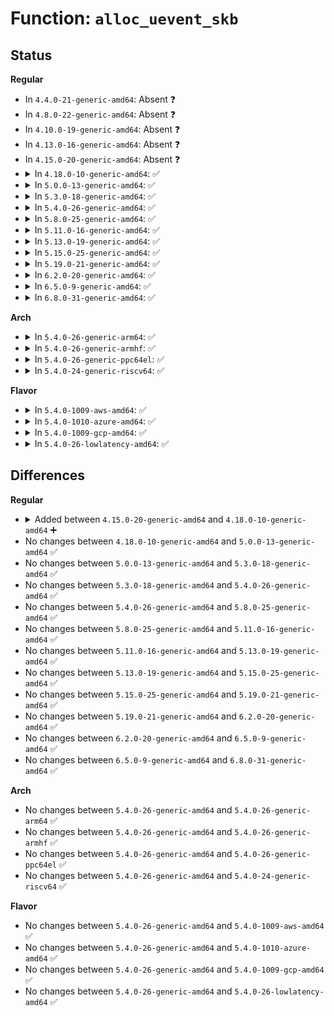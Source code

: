 # Function: <code>alloc_uevent_skb</code>

## Status
<b>Regular</b>
<ul>
<li>
In <code>4.4.0-21-generic-amd64</code>: Absent ❓
</li>
<li>
In <code>4.8.0-22-generic-amd64</code>: Absent ❓
</li>
<li>
In <code>4.10.0-19-generic-amd64</code>: Absent ❓
</li>
<li>
In <code>4.13.0-16-generic-amd64</code>: Absent ❓
</li>
<li>
In <code>4.15.0-20-generic-amd64</code>: Absent ❓
</li>
<li>
<details>
<summary>In <code>4.18.0-10-generic-amd64</code>: ✅</summary>

```c
struct sk_buff * alloc_uevent_skb(struct kobj_uevent_env * env, const char * action_string, const char * devpath)
```

```json
{
  "name": "alloc_uevent_skb",
  "collision_type": "Unique Static",
  "inline_type": "No",
  "funcs": [
    {
      "addr": 18446744071589141760,
      "name": "alloc_uevent_skb",
      "external": false,
      "loc": "lib/kobject_uevent.c:277",
      "file": "lib/kobject_uevent.c",
      "inline": "seen, unknown",
      "caller_inline": [],
      "caller_func": [
        "lib/kobject_uevent.c:kobject_uevent_env",
        "lib/kobject_uevent.c:kobject_uevent_env"
      ]
    }
  ],
  "symbols": [
    {
      "addr": 18446744071589141760,
      "name": "alloc_uevent_skb",
      "section": ".text",
      "bind": "STB_LOCAL",
      "size": 188
    }
  ]
}
```
</details>
</li>
<li>
<details>
<summary>In <code>5.0.0-13-generic-amd64</code>: ✅</summary>

```c
struct sk_buff * alloc_uevent_skb(struct kobj_uevent_env * env, const char * action_string, const char * devpath)
```

```json
{
  "name": "alloc_uevent_skb",
  "collision_type": "Unique Static",
  "inline_type": "No",
  "funcs": [
    {
      "addr": 18446744071589375456,
      "name": "alloc_uevent_skb",
      "external": false,
      "loc": "lib/kobject_uevent.c:278",
      "file": "lib/kobject_uevent.c",
      "inline": "seen, unknown",
      "caller_inline": [],
      "caller_func": [
        "lib/kobject_uevent.c:kobject_uevent_env",
        "lib/kobject_uevent.c:kobject_uevent_env"
      ]
    }
  ],
  "symbols": [
    {
      "addr": 18446744071589375456,
      "name": "alloc_uevent_skb",
      "section": ".text",
      "bind": "STB_LOCAL",
      "size": 188
    }
  ]
}
```
</details>
</li>
<li>
<details>
<summary>In <code>5.3.0-18-generic-amd64</code>: ✅</summary>

```c
struct sk_buff * alloc_uevent_skb(struct kobj_uevent_env * env, const char * action_string, const char * devpath)
```

```json
{
  "name": "alloc_uevent_skb",
  "collision_type": "Unique Static",
  "inline_type": "No",
  "funcs": [
    {
      "addr": 18446744071589832640,
      "name": "alloc_uevent_skb",
      "external": false,
      "loc": "lib/kobject_uevent.c:278",
      "file": "lib/kobject_uevent.c",
      "inline": "seen, unknown",
      "caller_inline": [],
      "caller_func": [
        "lib/kobject_uevent.c:kobject_uevent_env",
        "lib/kobject_uevent.c:kobject_uevent_env"
      ]
    }
  ],
  "symbols": [
    {
      "addr": 18446744071589832640,
      "name": "alloc_uevent_skb",
      "section": ".text",
      "bind": "STB_LOCAL",
      "size": 186
    }
  ]
}
```
</details>
</li>
<li>
<details>
<summary>In <code>5.4.0-26-generic-amd64</code>: ✅</summary>

```c
struct sk_buff * alloc_uevent_skb(struct kobj_uevent_env * env, const char * action_string, const char * devpath)
```

```json
{
  "name": "alloc_uevent_skb",
  "collision_type": "Unique Static",
  "inline_type": "No",
  "funcs": [
    {
      "addr": 18446744071590058784,
      "name": "alloc_uevent_skb",
      "external": false,
      "loc": "lib/kobject_uevent.c:278",
      "file": "lib/kobject_uevent.c",
      "inline": "seen, unknown",
      "caller_inline": [],
      "caller_func": [
        "lib/kobject_uevent.c:kobject_uevent_env",
        "lib/kobject_uevent.c:kobject_uevent_env"
      ]
    }
  ],
  "symbols": [
    {
      "addr": 18446744071590058784,
      "name": "alloc_uevent_skb",
      "section": ".text",
      "bind": "STB_LOCAL",
      "size": 186
    }
  ]
}
```
</details>
</li>
<li>
<details>
<summary>In <code>5.8.0-25-generic-amd64</code>: ✅</summary>

```c
struct sk_buff * alloc_uevent_skb(struct kobj_uevent_env * env, const char * action_string, const char * devpath)
```

```json
{
  "name": "alloc_uevent_skb",
  "collision_type": "Unique Static",
  "inline_type": "No",
  "funcs": [
    {
      "addr": 18446744071585055152,
      "name": "alloc_uevent_skb",
      "external": false,
      "loc": "lib/kobject_uevent.c:278",
      "file": "lib/kobject_uevent.c",
      "inline": "seen, unknown",
      "caller_inline": [],
      "caller_func": [
        "lib/kobject_uevent.c:uevent_net_broadcast_tagged",
        "lib/kobject_uevent.c:uevent_net_broadcast_untagged"
      ]
    }
  ],
  "symbols": [
    {
      "addr": 18446744071585055152,
      "name": "alloc_uevent_skb",
      "section": ".text",
      "bind": "STB_LOCAL",
      "size": 186
    }
  ]
}
```
</details>
</li>
<li>
<details>
<summary>In <code>5.11.0-16-generic-amd64</code>: ✅</summary>

```c
struct sk_buff * alloc_uevent_skb(struct kobj_uevent_env * env, const char * action_string, const char * devpath)
```

```json
{
  "name": "alloc_uevent_skb",
  "collision_type": "Unique Static",
  "inline_type": "No",
  "funcs": [
    {
      "addr": 18446744071585204624,
      "name": "alloc_uevent_skb",
      "external": false,
      "loc": "lib/kobject_uevent.c:278",
      "file": "lib/kobject_uevent.c",
      "inline": "seen, unknown",
      "caller_inline": [],
      "caller_func": [
        "lib/kobject_uevent.c:uevent_net_broadcast_tagged",
        "lib/kobject_uevent.c:uevent_net_broadcast_untagged"
      ]
    }
  ],
  "symbols": [
    {
      "addr": 18446744071585204624,
      "name": "alloc_uevent_skb",
      "section": ".text",
      "bind": "STB_LOCAL",
      "size": 186
    }
  ]
}
```
</details>
</li>
<li>
<details>
<summary>In <code>5.13.0-19-generic-amd64</code>: ✅</summary>

```c
struct sk_buff * alloc_uevent_skb(struct kobj_uevent_env * env, const char * action_string, const char * devpath)
```

```json
{
  "name": "alloc_uevent_skb",
  "collision_type": "Unique Static",
  "inline_type": "No",
  "funcs": [
    {
      "addr": 18446744071585087568,
      "name": "alloc_uevent_skb",
      "external": false,
      "loc": "lib/kobject_uevent.c:279",
      "file": "lib/kobject_uevent.c",
      "inline": "seen, unknown",
      "caller_inline": [],
      "caller_func": [
        "lib/kobject_uevent.c:kobject_uevent_net_broadcast",
        "lib/kobject_uevent.c:kobject_uevent_net_broadcast"
      ]
    }
  ],
  "symbols": [
    {
      "addr": 18446744071585087568,
      "name": "alloc_uevent_skb",
      "section": ".text",
      "bind": "STB_LOCAL",
      "size": 186
    }
  ]
}
```
</details>
</li>
<li>
<details>
<summary>In <code>5.15.0-25-generic-amd64</code>: ✅</summary>

```c
struct sk_buff * alloc_uevent_skb(struct kobj_uevent_env * env, const char * action_string, const char * devpath)
```

```json
{
  "name": "alloc_uevent_skb",
  "collision_type": "Unique Static",
  "inline_type": "No",
  "funcs": [
    {
      "addr": 18446744071585534912,
      "name": "alloc_uevent_skb",
      "external": false,
      "loc": "lib/kobject_uevent.c:279",
      "file": "lib/kobject_uevent.c",
      "inline": "seen, unknown",
      "caller_inline": [],
      "caller_func": [
        "lib/kobject_uevent.c:kobject_uevent_net_broadcast",
        "lib/kobject_uevent.c:kobject_uevent_net_broadcast"
      ]
    }
  ],
  "symbols": [
    {
      "addr": 18446744071585534912,
      "name": "alloc_uevent_skb",
      "section": ".text",
      "bind": "STB_LOCAL",
      "size": 186
    }
  ]
}
```
</details>
</li>
<li>
<details>
<summary>In <code>5.19.0-21-generic-amd64</code>: ✅</summary>

```c
struct sk_buff * alloc_uevent_skb(struct kobj_uevent_env * env, const char * action_string, const char * devpath)
```

```json
{
  "name": "alloc_uevent_skb",
  "collision_type": "Unique Static",
  "inline_type": "No",
  "funcs": [
    {
      "addr": 18446744071586689376,
      "name": "alloc_uevent_skb",
      "external": false,
      "loc": "lib/kobject_uevent.c:279",
      "file": "lib/kobject_uevent.c",
      "inline": "seen, unknown",
      "caller_inline": [],
      "caller_func": [
        "lib/kobject_uevent.c:kobject_uevent_net_broadcast",
        "lib/kobject_uevent.c:kobject_uevent_net_broadcast"
      ]
    }
  ],
  "symbols": [
    {
      "addr": 18446744071586689376,
      "name": "alloc_uevent_skb",
      "section": ".text",
      "bind": "STB_LOCAL",
      "size": 200
    }
  ]
}
```
</details>
</li>
<li>
<details>
<summary>In <code>6.2.0-20-generic-amd64</code>: ✅</summary>

```c
struct sk_buff * alloc_uevent_skb(struct kobj_uevent_env * env, const char * action_string, const char * devpath)
```

```json
{
  "name": "alloc_uevent_skb",
  "collision_type": "Unique Static",
  "inline_type": "No",
  "funcs": [
    {
      "addr": 18446744071595770720,
      "name": "alloc_uevent_skb",
      "external": false,
      "loc": "lib/kobject_uevent.c:279",
      "file": "lib/kobject_uevent.c",
      "inline": "seen, unknown",
      "caller_inline": [],
      "caller_func": [
        "lib/kobject_uevent.c:kobject_uevent_net_broadcast",
        "lib/kobject_uevent.c:kobject_uevent_net_broadcast"
      ]
    }
  ],
  "symbols": [
    {
      "addr": 18446744071595770720,
      "name": "alloc_uevent_skb",
      "section": ".text",
      "bind": "STB_LOCAL",
      "size": 200
    }
  ]
}
```
</details>
</li>
<li>
<details>
<summary>In <code>6.5.0-9-generic-amd64</code>: ✅</summary>

```c
struct sk_buff * alloc_uevent_skb(struct kobj_uevent_env * env, const char * action_string, const char * devpath)
```

```json
{
  "name": "alloc_uevent_skb",
  "collision_type": "Unique Static",
  "inline_type": "No",
  "funcs": [
    {
      "addr": 18446744071596295280,
      "name": "alloc_uevent_skb",
      "external": false,
      "loc": "lib/kobject_uevent.c:279",
      "file": "lib/kobject_uevent.c",
      "inline": "seen, unknown",
      "caller_inline": [],
      "caller_func": [
        "lib/kobject_uevent.c:kobject_uevent_net_broadcast",
        "lib/kobject_uevent.c:kobject_uevent_net_broadcast"
      ]
    }
  ],
  "symbols": [
    {
      "addr": 18446744071596295280,
      "name": "alloc_uevent_skb",
      "section": ".text",
      "bind": "STB_LOCAL",
      "size": 200
    }
  ]
}
```
</details>
</li>
<li>
<details>
<summary>In <code>6.8.0-31-generic-amd64</code>: ✅</summary>

```c
struct sk_buff * alloc_uevent_skb(struct kobj_uevent_env * env, const char * action_string, const char * devpath)
```

```json
{
  "name": "alloc_uevent_skb",
  "collision_type": "Unique Static",
  "inline_type": "No",
  "funcs": [
    {
      "addr": 18446744071597180224,
      "name": "alloc_uevent_skb",
      "external": false,
      "loc": "lib/kobject_uevent.c:279",
      "file": "lib/kobject_uevent.c",
      "inline": "seen, unknown",
      "caller_inline": [],
      "caller_func": [
        "lib/kobject_uevent.c:kobject_uevent_net_broadcast",
        "lib/kobject_uevent.c:kobject_uevent_net_broadcast"
      ]
    }
  ],
  "symbols": [
    {
      "addr": 18446744071597180224,
      "name": "alloc_uevent_skb",
      "section": ".text",
      "bind": "STB_LOCAL",
      "size": 200
    }
  ]
}
```
</details>
</li>
</ul>
<b>Arch</b>
<ul>
<li>
<details>
<summary>In <code>5.4.0-26-generic-arm64</code>: ✅</summary>

```c
struct sk_buff * alloc_uevent_skb(struct kobj_uevent_env * env, const char * action_string, const char * devpath)
```

```json
{
  "name": "alloc_uevent_skb",
  "collision_type": "Unique Static",
  "inline_type": "No",
  "funcs": [
    {
      "addr": 18446603336503836296,
      "name": "alloc_uevent_skb",
      "external": false,
      "loc": "lib/kobject_uevent.c:278",
      "file": "lib/kobject_uevent.c",
      "inline": "seen, unknown",
      "caller_inline": [],
      "caller_func": [
        "lib/kobject_uevent.c:kobject_uevent_env",
        "lib/kobject_uevent.c:kobject_uevent_env"
      ]
    }
  ],
  "symbols": [
    {
      "addr": 18446603336503836296,
      "name": "alloc_uevent_skb",
      "section": ".text",
      "bind": "STB_LOCAL",
      "size": 184
    }
  ]
}
```
</details>
</li>
<li>
<details>
<summary>In <code>5.4.0-26-generic-armhf</code>: ✅</summary>

```c
struct sk_buff * alloc_uevent_skb(struct kobj_uevent_env * env, const char * action_string, const char * devpath)
```

```json
{
  "name": "alloc_uevent_skb",
  "collision_type": "Unique Static",
  "inline_type": "No",
  "funcs": [
    {
      "addr": 3236454976,
      "name": "alloc_uevent_skb",
      "external": false,
      "loc": "lib/kobject_uevent.c:278",
      "file": "lib/kobject_uevent.c",
      "inline": "seen, unknown",
      "caller_inline": [],
      "caller_func": [
        "lib/kobject_uevent.c:kobject_uevent_env",
        "lib/kobject_uevent.c:kobject_uevent_env"
      ]
    }
  ],
  "symbols": [
    {
      "addr": 3236454976,
      "name": "alloc_uevent_skb",
      "section": ".text",
      "bind": "STB_LOCAL",
      "size": 172
    }
  ]
}
```
</details>
</li>
<li>
<details>
<summary>In <code>5.4.0-26-generic-ppc64el</code>: ✅</summary>

```c
struct sk_buff * alloc_uevent_skb(struct kobj_uevent_env * env, const char * action_string, const char * devpath)
```

```json
{
  "name": "alloc_uevent_skb",
  "collision_type": "Unique Static",
  "inline_type": "No",
  "funcs": [
    {
      "addr": 13835058055297685424,
      "name": "alloc_uevent_skb",
      "external": false,
      "loc": "lib/kobject_uevent.c:278",
      "file": "lib/kobject_uevent.c",
      "inline": "seen, unknown",
      "caller_inline": [],
      "caller_func": [
        "lib/kobject_uevent.c:kobject_uevent_env",
        "lib/kobject_uevent.c:kobject_uevent_env"
      ]
    }
  ],
  "symbols": [
    {
      "addr": 13835058055297685424,
      "name": "alloc_uevent_skb",
      "section": ".text",
      "bind": "STB_LOCAL",
      "size": 268
    }
  ]
}
```
</details>
</li>
<li>
<details>
<summary>In <code>5.4.0-24-generic-riscv64</code>: ✅</summary>

```c
struct sk_buff * alloc_uevent_skb(struct kobj_uevent_env * env, const char * action_string, const char * devpath)
```

```json
{
  "name": "alloc_uevent_skb",
  "collision_type": "Unique Static",
  "inline_type": "No",
  "funcs": [
    {
      "addr": 18446743936279727756,
      "name": "alloc_uevent_skb",
      "external": false,
      "loc": "lib/kobject_uevent.c:278",
      "file": "lib/kobject_uevent.c",
      "inline": "seen, unknown",
      "caller_inline": [],
      "caller_func": [
        "lib/kobject_uevent.c:kobject_uevent_env",
        "lib/kobject_uevent.c:kobject_uevent_env"
      ]
    }
  ],
  "symbols": [
    {
      "addr": 18446743936279727756,
      "name": "alloc_uevent_skb",
      "section": ".text",
      "bind": "STB_LOCAL",
      "size": 186
    }
  ]
}
```
</details>
</li>
</ul>
<b>Flavor</b>
<ul>
<li>
<details>
<summary>In <code>5.4.0-1009-aws-amd64</code>: ✅</summary>

```c
struct sk_buff * alloc_uevent_skb(struct kobj_uevent_env * env, const char * action_string, const char * devpath)
```

```json
{
  "name": "alloc_uevent_skb",
  "collision_type": "Unique Static",
  "inline_type": "No",
  "funcs": [
    {
      "addr": 18446744071589661040,
      "name": "alloc_uevent_skb",
      "external": false,
      "loc": "lib/kobject_uevent.c:278",
      "file": "lib/kobject_uevent.c",
      "inline": "seen, unknown",
      "caller_inline": [],
      "caller_func": [
        "lib/kobject_uevent.c:kobject_uevent_env",
        "lib/kobject_uevent.c:kobject_uevent_env"
      ]
    }
  ],
  "symbols": [
    {
      "addr": 18446744071589661040,
      "name": "alloc_uevent_skb",
      "section": ".text",
      "bind": "STB_LOCAL",
      "size": 186
    }
  ]
}
```
</details>
</li>
<li>
<details>
<summary>In <code>5.4.0-1010-azure-amd64</code>: ✅</summary>

```c
struct sk_buff * alloc_uevent_skb(struct kobj_uevent_env * env, const char * action_string, const char * devpath)
```

```json
{
  "name": "alloc_uevent_skb",
  "collision_type": "Unique Static",
  "inline_type": "No",
  "funcs": [
    {
      "addr": 18446744071589386864,
      "name": "alloc_uevent_skb",
      "external": false,
      "loc": "lib/kobject_uevent.c:278",
      "file": "lib/kobject_uevent.c",
      "inline": "seen, unknown",
      "caller_inline": [],
      "caller_func": [
        "lib/kobject_uevent.c:kobject_uevent_env",
        "lib/kobject_uevent.c:kobject_uevent_env"
      ]
    }
  ],
  "symbols": [
    {
      "addr": 18446744071589386864,
      "name": "alloc_uevent_skb",
      "section": ".text",
      "bind": "STB_LOCAL",
      "size": 186
    }
  ]
}
```
</details>
</li>
<li>
<details>
<summary>In <code>5.4.0-1009-gcp-amd64</code>: ✅</summary>

```c
struct sk_buff * alloc_uevent_skb(struct kobj_uevent_env * env, const char * action_string, const char * devpath)
```

```json
{
  "name": "alloc_uevent_skb",
  "collision_type": "Unique Static",
  "inline_type": "No",
  "funcs": [
    {
      "addr": 18446744071590104416,
      "name": "alloc_uevent_skb",
      "external": false,
      "loc": "lib/kobject_uevent.c:278",
      "file": "lib/kobject_uevent.c",
      "inline": "seen, unknown",
      "caller_inline": [],
      "caller_func": [
        "lib/kobject_uevent.c:kobject_uevent_env",
        "lib/kobject_uevent.c:kobject_uevent_env"
      ]
    }
  ],
  "symbols": [
    {
      "addr": 18446744071590104416,
      "name": "alloc_uevent_skb",
      "section": ".text",
      "bind": "STB_LOCAL",
      "size": 186
    }
  ]
}
```
</details>
</li>
<li>
<details>
<summary>In <code>5.4.0-26-lowlatency-amd64</code>: ✅</summary>

```c
struct sk_buff * alloc_uevent_skb(struct kobj_uevent_env * env, const char * action_string, const char * devpath)
```

```json
{
  "name": "alloc_uevent_skb",
  "collision_type": "Unique Static",
  "inline_type": "No",
  "funcs": [
    {
      "addr": 18446744071590154720,
      "name": "alloc_uevent_skb",
      "external": false,
      "loc": "lib/kobject_uevent.c:278",
      "file": "lib/kobject_uevent.c",
      "inline": "seen, unknown",
      "caller_inline": [],
      "caller_func": [
        "lib/kobject_uevent.c:kobject_uevent_env",
        "lib/kobject_uevent.c:kobject_uevent_env"
      ]
    }
  ],
  "symbols": [
    {
      "addr": 18446744071590154720,
      "name": "alloc_uevent_skb",
      "section": ".text",
      "bind": "STB_LOCAL",
      "size": 186
    }
  ]
}
```
</details>
</li>
</ul>

## Differences
<b>Regular</b>
<ul>
<li>
<details>
<summary>Added between <code>4.15.0-20-generic-amd64</code> and <code>4.18.0-10-generic-amd64</code> ➕</summary>

```c
struct sk_buff * alloc_uevent_skb(struct kobj_uevent_env * env, const char * action_string, const char * devpath)
```
</details>
</li>
<li>
No changes between <code>4.18.0-10-generic-amd64</code> and <code>5.0.0-13-generic-amd64</code> ✅
</li>
<li>
No changes between <code>5.0.0-13-generic-amd64</code> and <code>5.3.0-18-generic-amd64</code> ✅
</li>
<li>
No changes between <code>5.3.0-18-generic-amd64</code> and <code>5.4.0-26-generic-amd64</code> ✅
</li>
<li>
No changes between <code>5.4.0-26-generic-amd64</code> and <code>5.8.0-25-generic-amd64</code> ✅
</li>
<li>
No changes between <code>5.8.0-25-generic-amd64</code> and <code>5.11.0-16-generic-amd64</code> ✅
</li>
<li>
No changes between <code>5.11.0-16-generic-amd64</code> and <code>5.13.0-19-generic-amd64</code> ✅
</li>
<li>
No changes between <code>5.13.0-19-generic-amd64</code> and <code>5.15.0-25-generic-amd64</code> ✅
</li>
<li>
No changes between <code>5.15.0-25-generic-amd64</code> and <code>5.19.0-21-generic-amd64</code> ✅
</li>
<li>
No changes between <code>5.19.0-21-generic-amd64</code> and <code>6.2.0-20-generic-amd64</code> ✅
</li>
<li>
No changes between <code>6.2.0-20-generic-amd64</code> and <code>6.5.0-9-generic-amd64</code> ✅
</li>
<li>
No changes between <code>6.5.0-9-generic-amd64</code> and <code>6.8.0-31-generic-amd64</code> ✅
</li>
</ul>
<b>Arch</b>
<ul>
<li>
No changes between <code>5.4.0-26-generic-amd64</code> and <code>5.4.0-26-generic-arm64</code> ✅
</li>
<li>
No changes between <code>5.4.0-26-generic-amd64</code> and <code>5.4.0-26-generic-armhf</code> ✅
</li>
<li>
No changes between <code>5.4.0-26-generic-amd64</code> and <code>5.4.0-26-generic-ppc64el</code> ✅
</li>
<li>
No changes between <code>5.4.0-26-generic-amd64</code> and <code>5.4.0-24-generic-riscv64</code> ✅
</li>
</ul>
<b>Flavor</b>
<ul>
<li>
No changes between <code>5.4.0-26-generic-amd64</code> and <code>5.4.0-1009-aws-amd64</code> ✅
</li>
<li>
No changes between <code>5.4.0-26-generic-amd64</code> and <code>5.4.0-1010-azure-amd64</code> ✅
</li>
<li>
No changes between <code>5.4.0-26-generic-amd64</code> and <code>5.4.0-1009-gcp-amd64</code> ✅
</li>
<li>
No changes between <code>5.4.0-26-generic-amd64</code> and <code>5.4.0-26-lowlatency-amd64</code> ✅
</li>
</ul>
